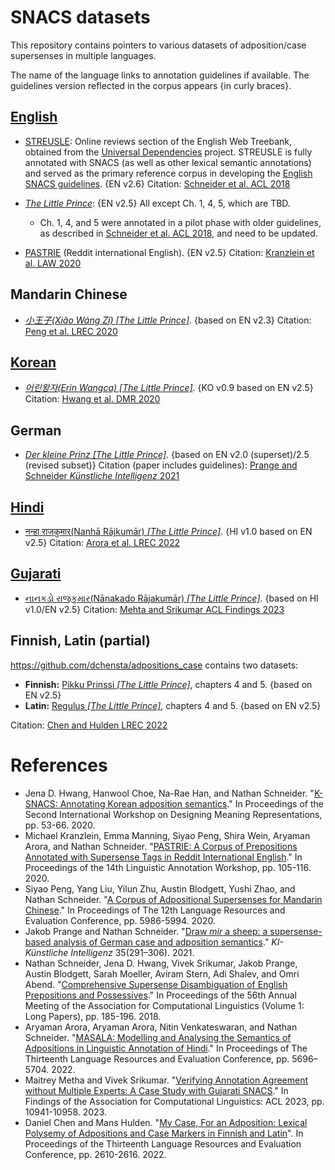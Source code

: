# SNACS datasets

This repository contains pointers to various datasets of adposition/case supersenses in multiple languages.

The name of the language links to annotation guidelines if available. The guidelines version reflected in the corpus appears {in curly braces}.

## [English](https://arxiv.org/abs/1704.02134)

* [STREUSLE](https://github.com/nert-nlp/streusle/): Online reviews section of the English Web Treebank, obtained from the [Universal Dependencies](http://universaldependencies.org/) project. STREUSLE is fully annotated with SNACS (as well as other lexical semantic annotations) and served as the primary reference corpus in developing the [English SNACS guidelines](https://arxiv.org/abs/1704.02134). {EN v2.6} Citation: [Schneider et al. ACL 2018](http://aclweb.org/anthology/P18-1018)

* [_The Little Prince_](https://github.com/nert-nlp/English-Little-Prince-SNACS): {EN v2.5} All except Ch. 1, 4, 5, which are TBD.
   - Ch. 1, 4, and 5 were annotated in a pilot phase with older guidelines, as described in [Schneider et al. ACL 2018](http://aclweb.org/anthology/P18-1018), and need to be updated.

* [PASTRIE](https://github.com/nert-nlp/pastrie) (Reddit international English).  {EN v2.5} Citation: [Kranzlein et al. LAW 2020](https://www.aclweb.org/anthology/2020.law-1.10)

## Mandarin Chinese

* [_小王子(Xiǎo Wáng Zǐ) [The Little Prince]_](https://github.com/nert-nlp/Chinese-SNACS/). {based on EN v2.3} Citation: [Peng et al. LREC 2020](https://www.aclweb.org/anthology/2020.lrec-1.733)

## [Korean](https://github.com/jenahwang/k-snacs/blob/main/k-snacs-guideline-appendix-v0.9.pdf)

* [_어린왕자(Erin Wangca) [The Little Prince]_](https://github.com/jenahwang/k-snacs). {KO v0.9 based on EN v2.5} Citation: [Hwang et al. DMR 2020](https://www.aclweb.org/anthology/2020.dmr-1.6)

## German

* [_Der kleine Prinz [The Little Prince]_](https://github.com/nert-nlp/German-SNACS). {based on EN v2.0 (superset)/2.5 (revised subset)} Citation (paper includes guidelines): [Prange and Schneider *Künstliche Intelligenz* 2021](https://doi.org/10.1007/s13218-021-00712-y)

## [Hindi](https://arxiv.org/abs/2103.01399)

* [नन्हा राजकुमार(Nanhā Rājkumār) _[The Little Prince]_](https://github.com/aryamanarora/carmls-hi). {HI v1.0 based on EN v2.5} Citation: [Arora et al. LREC 2022](https://aclanthology.org/2022.lrec-1.612)

## [Gujarati](https://aclanthology.org/2023.findings-acl.696.pdf#PAX@./papers/5830.pax@72)

* [નાનકડો રાજકુમાર(Nānakado Rājakumār) _[The Little Prince]_](https://github.com/utahnlp/weak-verifiers). {based on HI v1.0/EN v2.5} Citation: [Mehta and Srikumar ACL Findings 2023](https://aclanthology.org/2023.findings-acl.696)

## Finnish, Latin (partial)

<https://github.com/dchensta/adpositions_case> contains two datasets:

* **Finnish:** [Pikku Prinssi _[The Little Prince]_](https://github.com/dchensta/adpositions_case/blob/main/full_annotations/pp_4-5.csv), chapters 4 and 5. {based on EN v2.5}
* **Latin:** [Regulus _[The Little Prince]_](https://github.com/dchensta/adpositions_case/blob/main/full_annotations/regulus_4-5.csv), chapters 4 and 5. {based on EN v2.5}

Citation: [Chen and Hulden LREC 2022](https://aclanthology.org/2022.lrec-1.279)

# References

* Jena D. Hwang, Hanwool Choe, Na-Rae Han, and Nathan Schneider. "[K-SNACS: Annotating Korean adposition semantics](https://www.aclweb.org/anthology/2020.dmr-1.6/)." In Proceedings of the Second International Workshop on Designing Meaning Representations, pp. 53-66. 2020.
* Michael Kranzlein, Emma Manning, Siyao Peng, Shira Wein, Aryaman Arora, and Nathan Schneider. "[PASTRIE: A Corpus of Prepositions Annotated with Supersense Tags in Reddit International English](https://www.aclweb.org/anthology/2020.law-1.10/)." In Proceedings of the 14th Linguistic Annotation Workshop, pp. 105-116. 2020.
* Siyao Peng, Yang Liu, Yilun Zhu, Austin Blodgett, Yushi Zhao, and Nathan Schneider. "[A Corpus of Adpositional Supersenses for Mandarin Chinese](https://www.aclweb.org/anthology/2020.lrec-1.733)." In Proceedings of The 12th Language Resources and Evaluation Conference, pp. 5986-5994. 2020.
* Jakob Prange and Nathan Schneider. "[Draw *mir* a sheep: a supersense-based analysis of German case and adposition semantics](https://doi.org/10.1007/s13218-021-00712-y)." _KI-Künstliche Intelligenz_ 35(291–306). 2021.
* Nathan Schneider, Jena D. Hwang, Vivek Srikumar, Jakob Prange, Austin Blodgett, Sarah Moeller, Aviram Stern, Adi Shalev, and Omri Abend. "[Comprehensive Supersense Disambiguation of English Prepositions and Possessives](http://aclweb.org/anthology/P18-1018)." In Proceedings of the 56th Annual Meeting of the Association for Computational Linguistics (Volume 1: Long Papers), pp. 185-196. 2018.
* Aryaman Arora, Aryaman Arora, Nitin Venkateswaran, and Nathan Schneider. "[MASALA: Modelling and Analysing the Semantics of Adpositions in Linguistic Annotation of Hindi](https://aclanthology.org/2022.lrec-1.612)." In Proceedings of The Thirteenth Language Resources and Evaluation Conference, pp. 5696–5704. 2022.
* Maitrey Metha and Vivek Srikumar. "[Verifying Annotation Agreement without Multiple Experts: A Case Study with Gujarati SNACS](https://aclanthology.org/2023.findings-acl.696)." In Findings of the Association for Computational Linguistics: ACL 2023, pp. 10941-10958. 2023.
* Daniel Chen and Mans Hulden. "[My Case, For an Adposition: Lexical Polysemy of Adpositions and Case Markers in Finnish and Latin](https://aclanthology.org/2022.lrec-1.279)". In Proceedings of the Thirteenth Language Resources and Evaluation Conference, pp. 2610-2616. 2022.
